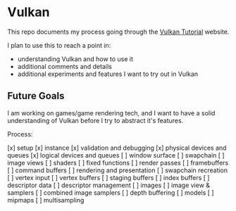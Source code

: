 # Vulkan

This repo documents my process going through the [Vulkan Tutorial](https://vulkan-tutorial.com/) website.

I plan to use this to reach a point in:

* understanding Vulkan and how to use it
* additional comments and details
* additional experiments and features I want to try out in Vulkan

## Future Goals

I am working on games/game rendering tech, and I want to have a solid understanding of Vulkan before I 
try to abstract it's features.

Process:

[x] setup
[x] instance
[x] validation and debugging
[x] physical devices and queues
[x] logical devices and queues
[ ] window surface
[ ] swapchain
[ ] image views
[ ] shaders
[ ] fixed functions
[ ] render passes
[ ] framebuffers
[ ] command buffers
[ ] rendering and presentation
[ ] swapchain recreation
[ ] vertex input
[ ] vertex buffers
[ ] staging buffers
[ ] index buffers
[ ] descriptor data
[ ] descriptor management
[ ] images
[ ] image view & samplers
[ ] combined image samplers
[ ] depth buffering
[ ] models
[ ] mipmaps
[ ] multisampling